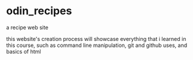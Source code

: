 # odin_recipes

a recipe web site 

this website's creation process will showcase everything that
i learned in this course, such as command line manipulation,
git and github uses, and basics of html